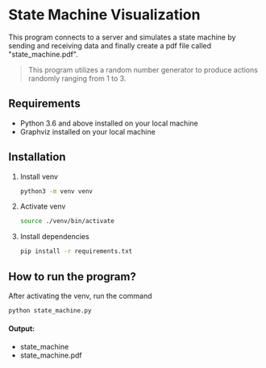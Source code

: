 # State Machine Visualization
This program connects to a server and simulates a state machine by sending and receiving data and finally create a pdf file called "state_machine.pdf".

>This program utilizes a random number generator to produce actions randomly ranging from 1 to 3.

## Requirements
- Python 3.6 and above installed on your local machine
- Graphviz installed on your local machine

## Installation
1. Install venv
   ```bash
   python3 -m venv venv
   ```
2. Activate venv
   ```bash
   source ./venv/bin/activate
   ```
3. Install dependencies
   ```bash
   pip install -r requirements.txt
   ```

## How to run the program?
After activating the venv, run the command
```bash
python state_machine.py
```

#### Output:
- state_machine
- state_machine.pdf